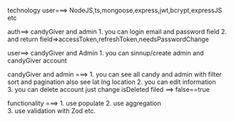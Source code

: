 technology user===> NodeJS,ts,mongoose,express,jwt,bcrypt,expressJS etc

auth==> candyGiver and admin
       1. you can login email and password field 
       2. and return field=>accessToken,refreshToken,needsPasswordChange


user==> candyGiver and Admin
       1. you can sinnup/create admin and candyGiver account
       

candyGiver and admin ===>
       1. you can see all candy and admin with filter sort and pagination also 
          see lat lng location
       2. you can edit information       
       3. you can delete account just change isDeleted filed ==> false==true
           

functionality ===>
       1. use populate
       2. use aggregation  
       3. use validation with Zod etc.
     
